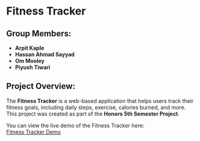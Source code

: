 # Fitness Tracker

## Group Members:
- **Arpit Kaple**
- **Hassan Ahmad Sayyad**
- **Om Mooley**
- **Piyush Tiwari**

## Project Overview:
The **Fitness Tracker** is a web-based application that helps users track their fitness goals, including daily steps, exercise, calories burned, and more. This project was created as part of the **Honors 5th Semester Project**.

You can view the live demo of the Fitness Tracker here:  
[Fitness Tracker Demo](https://snack.expo.dev/@arknight/fitnesstracker)
